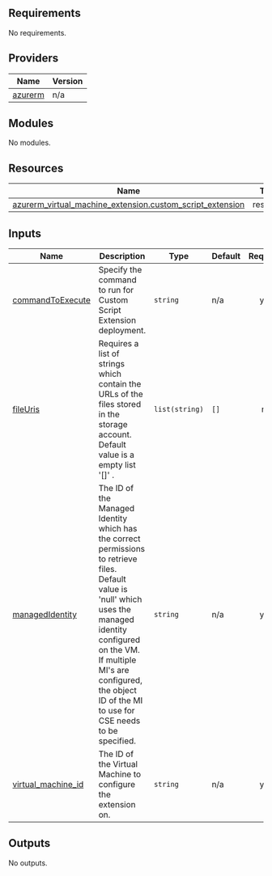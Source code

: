 ## Requirements

No requirements.

## Providers

| Name | Version |
|------|---------|
| <a name="provider_azurerm"></a> [azurerm](#provider\_azurerm) | n/a |

## Modules

No modules.

## Resources

| Name | Type |
|------|------|
| [azurerm_virtual_machine_extension.custom_script_extension](https://registry.terraform.io/providers/hashicorp/azurerm/latest/docs/resources/virtual_machine_extension) | resource |

## Inputs

| Name | Description | Type | Default | Required |
|------|-------------|------|---------|:--------:|
| <a name="input_commandToExecute"></a> [commandToExecute](#input\_commandToExecute) | Specify the command to run for Custom Script Extension deployment. | `string` | n/a | yes |
| <a name="input_fileUris"></a> [fileUris](#input\_fileUris) | Requires a list of strings which contain the URLs of the files stored in the storage account. Default value is a empty list '[]' . | `list(string)` | `[]` | no |
| <a name="input_managedIdentity"></a> [managedIdentity](#input\_managedIdentity) | The ID of the Managed Identity which has the correct permissions to retrieve files. Default value is 'null' which uses the managed identity configured on the VM. If multiple MI's are configured, the object ID of the MI to use for CSE needs to be specified. | `string` | n/a | yes |
| <a name="input_virtual_machine_id"></a> [virtual\_machine\_id](#input\_virtual\_machine\_id) | The ID of the Virtual Machine to configure the extension on. | `string` | n/a | yes |

## Outputs

No outputs.
